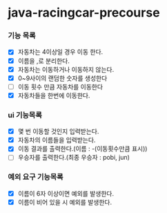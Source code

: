 # java-racingcar-precourse

### 기능 목록

- [x] 자동차는 4이상일 경우 이동 한다.
- [x] 이름을 ,로 분리한다.
- [x] 자동차는 이동하거나 이동하지 않는다.
- [x] 0~9사이의 랜덤한 숫자를 생성한다
- [ ] 이동 횟수 만큼 자동차를 이동한다
- [x] 자동차들을 한번에 이동한다.

### ui 기능목록

- [x] 몇 번 이동할 것인지 입력받는다.
- [x] 자동차의 이름들을 입력받는다.
- [x] 이동 결과를 출력한다.(이름 : -(이동횟수만큼 표시))
- [ ] 우승자를 출력한다.(최종 우승자 : pobi, jun)

### 예외 요구 기능목록

-[x] 이름이 6자 이상이면 예외를 발생한다.
-[x] 이름이 비어 있을 시 예외를 발생한다.
